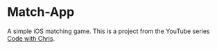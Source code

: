 # Match-App

A simple iOS matching game. This is a project from the YouTube series [Code with Chris](https://www.youtube.com/user/CodeWithChris).

